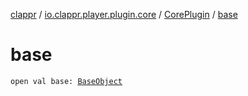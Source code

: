 [clappr](../../index.md) / [io.clappr.player.plugin.core](../index.md) / [CorePlugin](index.md) / [base](./base.md)

# base

`open val base: `[`BaseObject`](../../io.clappr.player.base/-base-object/index.md)